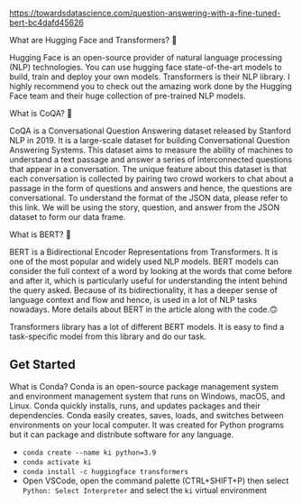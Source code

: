 https://towardsdatascience.com/question-answering-with-a-fine-tuned-bert-bc4dafd45626

What are Hugging Face and Transformers? 🤔

Hugging Face is an open-source provider of natural language processing (NLP) technologies. You can use hugging face state-of-the-art models to build, train and deploy your own models. Transformers is their NLP library. I highly recommend you to check out the amazing work done by the Hugging Face team and their huge collection of pre-trained NLP models.

What is CoQA? 🤔

CoQA is a Conversational Question Answering dataset released by Stanford NLP in 2019. It is a large-scale dataset for building Conversational Question Answering Systems. This dataset aims to measure the ability of machines to understand a text passage and answer a series of interconnected questions that appear in a conversation. The unique feature about this dataset is that each conversation is collected by pairing two crowd workers to chat about a passage in the form of questions and answers and hence, the questions are conversational. To understand the format of the JSON data, please refer to this link. We will be using the story, question, and answer from the JSON dataset to form our data frame.

What is BERT? 🤔

BERT is a Bidirectional Encoder Representations from Transformers. It is one of the most popular and widely used NLP models. BERT models can consider the full context of a word by looking at the words that come before and after it, which is particularly useful for understanding the intent behind the query asked. Because of its bidirectionality, it has a deeper sense of language context and flow and hence, is used in a lot of NLP tasks nowadays. More details about BERT in the article along with the code.🙃

Transformers library has a lot of different BERT models. It is easy to find a task-specific model from this library and do our task.

## Get Started

What is Conda? Conda is an open-source package management system and environment management system that runs on Windows, macOS, and Linux. Conda quickly installs, runs, and updates packages and their dependencies. Conda easily creates, saves, loads, and switches between environments on your local computer. It was created for Python programs but it can package and distribute software for any language.

- `conda create --name ki python=3.9`
- `conda activate ki`
- `conda install -c huggingface transformers`
- Open VSCode, open the command palette (CTRL+SHIFT+P) then select `Python: Select Interpreter` and select the `ki` virtual environment
